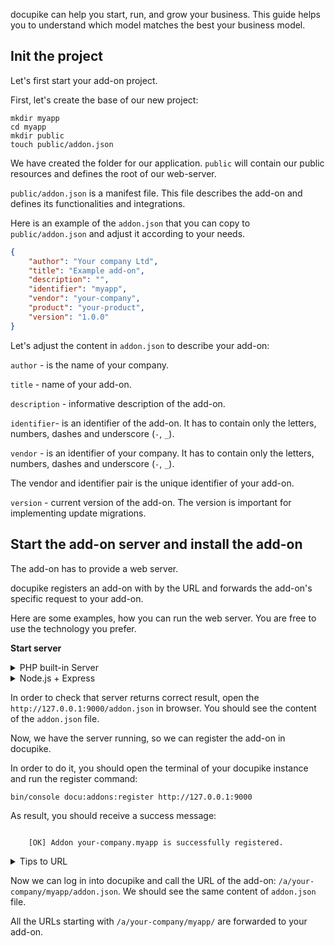 
docupike can help you start, run, and grow your business. This guide helps you to understand which model matches the best your business model.

## Init the project

Let's first start your add-on project.

First, let's create the base of our new project:

```shell
mkdir myapp
cd myapp
mkdir public
touch public/addon.json
```

We have created the folder for our application. `public` will contain our public resources and defines the root of our web-server.

`public/addon.json` is a manifest file. This file describes the add-on and defines its functionalities and integrations.

Here is an example of the `addon.json` that you can copy to `public/addon.json` and adjust it according to your needs.

```json
{
    "author": "Your company Ltd",
    "title": "Example add-on",
    "description": "",
    "identifier": "myapp",
    "vendor": "your-company",
    "product": "your-product",
    "version": "1.0.0"
}
```

Let's adjust the content in `addon.json` to describe your add-on:

`author` - is the name of your company.

`title` - name of your add-on.

`description` - informative description of the add-on.

`identifier`- is an identifier of the add-on. It has to contain only the letters, numbers, dashes and underscore (`-`, `_`).

`vendor` - is an identifier of your company. It has to contain only the letters, numbers, dashes and underscore (`-`, `_`).

The vendor and identifier pair is the unique identifier of your add-on.

`version` - current version of the add-on. The version is important for implementing update migrations.

## Start the add-on server and install the add-on

The add-on has to provide a web server.

docupike registers an add-on with by the URL and forwards the add-on's specific request to your add-on.

Here are some examples, how you can run the web server. You are free to use the technology you prefer.

**Start server**

<details>
  <summary>PHP built-in Server</summary>

For development purpose, you can run the built-in PHP server using the following snippet

```shell
php -S 127.0.0.1:9000 -t public
```

</details>

<details>
  <summary>Node.js + Express</summary>

Init the node project:

```shell
touch package.json
touch index.js
```

Put the following content and adjust it with your information.

```json
{
    "name": "myapp",
    "version": "1.0.0",
    "description": "",
    "main": "index.js",
    "scripts": {
        "start": "node index.js"
    },
    "author": "",
    "license": "ISC",
    "dependencies": {
        "express": "^4.18.2"
    }
}
```

Install the node dependencies:

```shell
npm install
```

Put the following content to `index.js`.

```js
const express = require('express');
const app = express();
const port = 9000;
app.use(express.static('public'));
app.get('/*', (req, res) => {
    console.log({
        query: req.query,
        path: req.path,
        headers: req.headers,
    });
    res.send('Hello World!');
});

app.listen(port, '0.0.0.0', () => {
    console.log(`Example app listening on port ${port}`);
});
```

Start the server:

```shell
npm start
```

</details>

In order to check that server returns correct result, open the `http://127.0.0.1:9000/addon.json` in browser. You should see the content of the `addon.json` file.

Now, we have the server running, so we can register the add-on in docupike.

In order to do it, you should open the terminal of your docupike instance and run the register command:

```shell
bin/console docu:addons:register http://127.0.0.1:9000
```

As result, you should receive a success message:

```

    [OK] Addon your-company.myapp is successfully registered.

```

<details>
    <summary>Tips to URL</summary>

The URL depends on your configuration. If you use docker installation of docupike, you might connect to the host system using:

```shell
cd docker
./cli.sh app bin/console docu:addons:register http://host.docker.internal:9000
```

</details>

Now we can log in into docupike and call the URL of the add-on: `/a/your-company/myapp/addon.json`. We should see the same content of `addon.json` file.

All the URLs starting with `/a/your-company/myapp/` are forwarded to your add-on.

